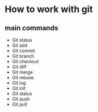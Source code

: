 # How to work with git

## main commands

* Git status
* Git add
* Git commit
* Git branch
* Git checkout
* Git diff
* Git merge
* Git rebase
* Git log
* Git init
* Git status
* Git push
* Git pull

